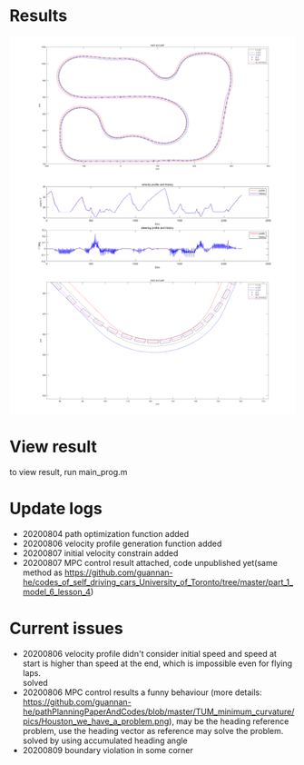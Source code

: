 # Results  
<div  align="center">    
	<img src="./pics/mpc_result.png"  alt="赛道、障碍及最小曲率路径" align=center />  
 </div>
   
 
<div  align="center">    
	<img src="./pics/mpc_control.png"  alt="速度规划" align=center />  
 </div>
   
  

<div  align="center">    
	<img src="./pics/boundary_violation.png"  alt="速度规划" align=center />  
 </div>
   
 
# View result  
to view result, run main_prog.m  
# Update logs  
- 20200804 path optimization function added  
- 20200806 velocity profile generation function added  
- 20200807 initial velocity constrain added
- 20200807 MPC control result attached, code unpublished yet(same method as https://github.com/guannan-he/codes_of_self_driving_cars_University_of_Toronto/tree/master/part_1_model_6_lesson_4)
# Current issues  
- 20200806 velocity profile didn't consider initial speed and speed at start is higher than speed at the end, which is impossible even for flying laps.  
solved  
- 20200806 MPC control results a funny behaviour (more details: https://github.com/guannan-he/pathPlanningPaperAndCodes/blob/master/TUM_minimum_curvature/pics/Houston_we_have_a_problem.png), may be the heading reference problem, use the heading vector as reference may solve the problem.  
solved by using accumulated heading angle  
- 20200809 boundary violation in some corner
